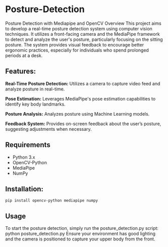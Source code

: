 # Posture-Detection
Posture Detection with Mediapipe and OpenCV
Overview
This project aims to develop a real-time posture detection system using computer vision techniques. It utilizes a front-facing camera and the MediaPipe framework to detect and analyze the user's posture, particularly focusing on the sitting posture. The system provides visual feedback to encourage better ergonomic practices, especially for individuals who spend prolonged periods at a desk.

## Features:

**Real-Time Posture Detection:** Utilizes a camera to capture video feed and analyze posture in real-time.

**Pose Estimation:** Leverages MediaPipe's pose estimation capabilities to identify key body landmarks.

**Posture Analysis:** Analyzes posture using Machine Learning models. 

**Feedback System:** Provides on-screen feedback about the user’s posture, suggesting adjustments when necessary.

## Requirements
- Python 3.x
- OpenCV-Python
- MediaPipe
- NumPy

## Installation:
```pip install opencv-python mediapipe numpy```

## Usage
To start the posture detection, simply run the posture_detection.py script:
python posture_detection.py
Ensure your environment has good lighting and the camera is positioned to capture your upper body from the front.
